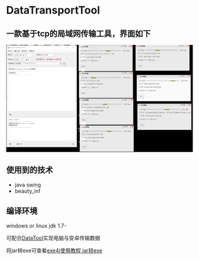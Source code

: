 # DataTransportTool 
## 一款基于tcp的局域网传输工具，界面如下

![image](https://github.com/JavaBull-dev/DataTransportTool/blob/master/img/1.jpeg)

## 使用到的技术
 - java swing
 - beauty_inf

## 编译环境
windows or linux
jdk 1.7-

可配合[DataTool](https://github.com/JavaBull-dev/DataTool)实现电脑与安卓传输数据

将jar转exe可查看[exe4j使用教程 jar转exe](https://www.cnblogs.com/cnsdhzzl/p/9543153.html)
